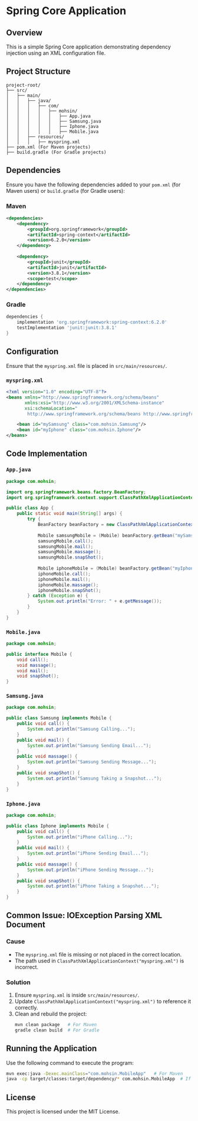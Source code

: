 # Spring Core Application

## Overview
This is a simple Spring Core application demonstrating dependency injection using an XML configuration file.

## Project Structure
```
project-root/
├── src/
│   ├── main/
│   │   ├── java/
│   │   │   ├── com/
│   │   │   │   ├── mohsin/
│   │   │   │   │   ├── App.java
│   │   │   │   │   ├── Samsung.java
│   │   │   │   │   ├── Iphone.java
│   │   │   │   │   ├── Mobile.java
│   │   ├── resources/
│   │   │   ├── myspring.xml
├── pom.xml (For Maven projects)
├── build.gradle (For Gradle projects)
```

## Dependencies
Ensure you have the following dependencies added to your `pom.xml` (for Maven users) or `build.gradle` (for Gradle users):

### Maven
```xml
<dependencies>
    <dependency>
        <groupId>org.springframework</groupId>
        <artifactId>spring-context</artifactId>
        <version>6.2.0</version>
    </dependency>
    
    <dependency>
        <groupId>junit</groupId>
        <artifactId>junit</artifactId>
        <version>3.8.1</version>
        <scope>test</scope>
    </dependency>
</dependencies>
```

### Gradle
```gradle
dependencies {
    implementation 'org.springframework:spring-context:6.2.0'
    testImplementation 'junit:junit:3.8.1'
}
```

## Configuration
Ensure that the `myspring.xml` file is placed in `src/main/resources/`.

### `myspring.xml`
```xml
<?xml version="1.0" encoding="UTF-8"?>
<beans xmlns="http://www.springframework.org/schema/beans"
       xmlns:xsi="http://www.w3.org/2001/XMLSchema-instance"
       xsi:schemaLocation="
        http://www.springframework.org/schema/beans http://www.springframework.org/schema/beans/spring-beans.xsd">

    <bean id="mySamsung" class="com.mohsin.Samsung"/>
    <bean id="myIphone" class="com.mohsin.Iphone"/>
</beans>
```

## Code Implementation

### `App.java`
```java
package com.mohsin;

import org.springframework.beans.factory.BeanFactory;
import org.springframework.context.support.ClassPathXmlApplicationContext;

public class App {
    public static void main(String[] args) {
        try {
            BeanFactory beanFactory = new ClassPathXmlApplicationContext("myspring.xml");
            
            Mobile samsungMobile = (Mobile) beanFactory.getBean("mySamsung");
            samsungMobile.call();
            samsungMobile.mail();
            samsungMobile.massage();
            samsungMobile.snapShot();
            
            Mobile iphoneMobile = (Mobile) beanFactory.getBean("myIphone");
            iphoneMobile.call();
            iphoneMobile.mail();
            iphoneMobile.massage();
            iphoneMobile.snapShot();
        } catch (Exception e) {
            System.out.println("Error: " + e.getMessage());
        }
    }
}
```

### `Mobile.java`
```java
package com.mohsin;

public interface Mobile {
    void call();
    void massage();
    void mail();
    void snapShot();
}
```

### `Samsung.java`
```java
package com.mohsin;

public class Samsung implements Mobile {
    public void call() {
        System.out.println("Samsung Calling...");
    }
    public void mail() {
        System.out.println("Samsung Sending Email...");
    }
    public void massage() {
        System.out.println("Samsung Sending Message...");
    }
    public void snapShot() {
        System.out.println("Samsung Taking a Snapshot...");
    }
}
```

### `Iphone.java`
```java
package com.mohsin;

public class Iphone implements Mobile {
    public void call() {
        System.out.println("iPhone Calling...");
    }
    public void mail() {
        System.out.println("iPhone Sending Email...");
    }
    public void massage() {
        System.out.println("iPhone Sending Message...");
    }
    public void snapShot() {
        System.out.println("iPhone Taking a Snapshot...");
    }
}
```

## Common Issue: **IOException Parsing XML Document**
### Cause
- The `myspring.xml` file is missing or not placed in the correct location.
- The path used in `ClassPathXmlApplicationContext("myspring.xml")` is incorrect.

### Solution
1. Ensure `myspring.xml` is inside `src/main/resources/`.
2. Update `ClassPathXmlApplicationContext("myspring.xml")` to reference it correctly.
3. Clean and rebuild the project:
   ```sh
   mvn clean package   # For Maven
   gradle clean build  # For Gradle
   ```

## Running the Application
Use the following command to execute the program:
```sh
mvn exec:java -Dexec.mainClass="com.mohsin.MobileApp"   # For Maven
java -cp target/classes:target/dependency/* com.mohsin.MobileApp  # If manually compiled
```

## License
This project is licensed under the MIT License.

